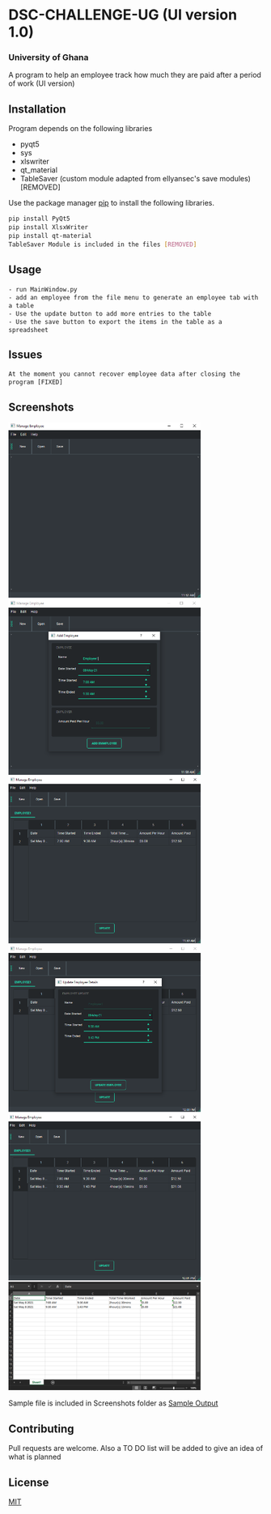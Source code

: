 # DSC-CHALLENGE-UG (UI version 1.0)
### University of Ghana
A program to help an employee track how much they are paid after a period of work (UI version)

## Installation
Program depends on the following libraries
- pyqt5
- sys
- xlswriter
- qt_material
- TableSaver (custom module adapted from ellyansec's save modules) [REMOVED]

Use the package manager [pip](https://pip.pypa.io/en/stable/) to install the following libraries.

```bash
pip install PyQt5
pip install XlsxWriter
pip install qt-material
TableSaver Module is included in the files [REMOVED]
```

## Usage

```
- run MainWindow.py 
- add an employee from the file menu to generate an employee tab with a table
- Use the update button to add more entries to the table
- Use the save button to export the items in the table as a spreadsheet
```

## Issues
```
At the moment you cannot recover employee data after closing the program [FIXED]
```

## Screenshots
<div>
<img width="380" src="/Screenshots/Screen1.png" alt="Mainwindow Interface">
<img width="380" src="/Screenshots/Screen2.png" alt="Add Employee">
<img width="380" src="/Screenshots/Screen3.png" alt="Sample Data1">
<img width="380" src="/Screenshots/Screen4.png" alt="Update Employee">
<img width="380" src="/Screenshots/Screen5.png" alt="Sample Data After Update">
<img width="380" src="/Screenshots/Screen6.png" alt="Sample Data After Exporting">
</div>

Sample file is included in Screenshots folder as [Sample Output](https://github.com/Mini-Sylar/DSC-UG-Challenge-UI-Version/blob/main/Screenshots/Employee1_Data.xls)

## Contributing
Pull requests are welcome. Also a TO DO list will be added to give an idea of what is 
planned


## License
[MIT](https://choosealicense.com/licenses/mit/)
